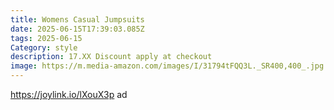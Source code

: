 ```yaml
---
title: Womens Casual Jumpsuits
date: 2025-06-15T17:39:03.085Z
tags: 2025-06-15
Category: style
description: 17.XX Discount apply at checkout
image: https://m.media-amazon.com/images/I/31794tFQQ3L._SR400,400_.jpg
---
```

https://joylink.io/lXouX3p   ad
